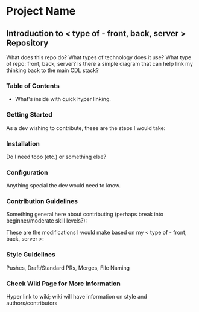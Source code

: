 # Project Name 

## Introduction to < type of - front, back, server > Repository
What does this repo do? What types of technology does it use? What type of repo: front, back, server? Is there a simple diagram that can help link my thinking back to the main CDL stack?

### Table of Contents
- What's inside with quick hyper linking.

### Getting Started
As a dev wishing to contribute, these are the steps I would take:

### Installation 
Do I need topo (etc.) or something else?

### Configuration
Anything special the dev would need to know.

### Contribution Guidelines
Something general here about contributing (perhaps break into beginner/moderate skill levels?):

These are the modifications I would make based on my < type of - front, back, server >:

### Style Guidelines
Pushes, Draft/Standard PRs, Merges, File Naming

### Check Wiki Page for More Information
Hyper link to wiki; wiki will have information on style and authors/contributors
